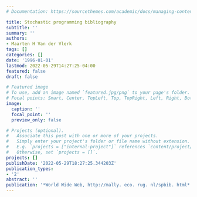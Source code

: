 ```yaml
---
# Documentation: https://sourcethemes.com/academic/docs/managing-content/

title: Stochastic programming bibliography
subtitle: ''
summary: ''
authors:
- Maarten H Van der Vlerk
tags: []
categories: []
date: '1996-01-01'
lastmod: 2022-05-29T14:27:25-04:00
featured: false
draft: false

# Featured image
# To use, add an image named `featured.jpg/png` to your page's folder.
# Focal points: Smart, Center, TopLeft, Top, TopRight, Left, Right, BottomLeft, Bottom, BottomRight.
image:
  caption: ''
  focal_point: ''
  preview_only: false

# Projects (optional).
#   Associate this post with one or more of your projects.
#   Simply enter your project's folder or file name without extension.
#   E.g. `projects = ["internal-project"]` references `content/project/deep-learning/index.md`.
#   Otherwise, set `projects = []`.
projects: []
publishDate: '2022-05-29T18:27:25.344203Z'
publication_types:
- '2'
abstract: ''
publication: '*World Wide Web, http://mally. eco. rug. nl/spbib. html*'
---
```

